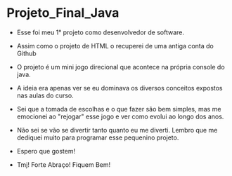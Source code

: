 # Projeto_Final_Java

- Esse foi meu 1° projeto como desenvolvedor de software.
- Assim como o projeto de HTML o recuperei de uma antiga conta do Github

- O projeto é um mini jogo direcional que acontece na própria console do java.
- A ideia era apenas ver se eu dominava os diversos conceitos expostos nas aulas do curso.

- Sei que a tomada de escolhas e o que fazer são bem simples, mas me emocionei ao "rejogar" esse jogo e ver como evolui ao longo dos anos.
- Não sei se vão se divertir tanto quanto eu me diverti. Lembro que me dediquei muito para programar esse pequenino projeto.
- Espero que gostem!

- Tmj! Forte Abraço! Fiquem Bem!

